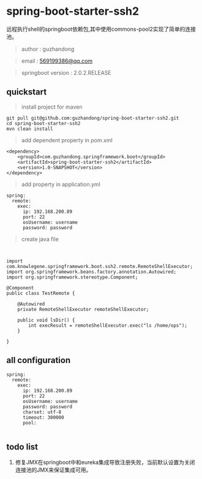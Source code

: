 # spring-boot-starter-ssh2

远程执行shell的springboot依赖包,其中使用commons-pool2实现了简单的连接池。

> author : guzhandong  

> email : 569199386@qq.com

> springboot version : 2.0.2.RELEASE



## quickstart

> install project for maven
```
git pull git@github.com:guzhandong/spring-boot-starter-ssh2.git
cd spring-boot-starter-ssh2 
mvn clean install
```


> add dependent property in pom.xml

```
<dependency>
    <groupId>com.guzhandong.springframework.boot</groupId>
    <artifactId>spring-boot-starter-ssh2</artifactId>
    <version>1.0-SNAPSHOT</version>
</dependency>

```


> add property in application.yml


```
spring:
  remote:
    exec:
      ip: 192.168.200.89
      port: 22
      osUsername: username
      password: password

```




> create java file



```


import com.knowlegene.springframework.boot.ssh2.remote.RemoteShellExecutor;
import org.springframework.beans.factory.annotation.Autowired;
import org.springframework.stereotype.Component;

@Component
public class TestRemote {

    @Autowired
    private RemoteShellExecutor remoteShellExecutor;

    public void lsDir() {
        int execResult = remoteShellExecutor.exec("ls /home/ops");
    }

}

```



## all configuration
```
spring:
  remote:
    exec:
      ip: 192.168.200.89
      port: 22
      osUsername: username
      password: password
      charset: utf-8
      timeout: 300000
      pool:
        

```

## todo list

1. 修复JMX在springboot中和eureka集成导致注册失败，当前默认设置为关闭连接池的JMX来保证集成可用。